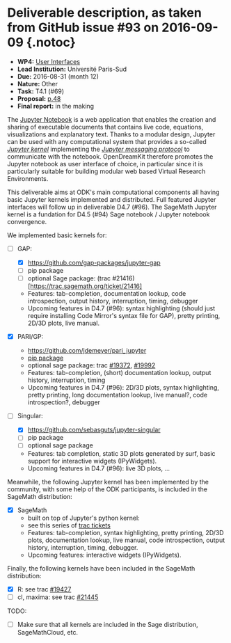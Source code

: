 # Deliverable description, as taken from GitHub issue #93 on 2016-09-09 {.notoc}

- **WP4:** [User Interfaces](https://github.com/OpenDreamKit/OpenDreamKit/tree/master/WP4)
- **Lead Institution:** Université Paris-Sud
- **Due:** 2016-08-31 (month 12)
- **Nature:** Other
- **Task:** T4.1 (#69)
- **Proposal:** [p.48](https://github.com/OpenDreamKit/OpenDreamKit/raw/master/Proposal/proposal-www.pdf)
- **Final report:** in the making

The [Jupyter Notebook](https://jupyter.org) is a web application that enables the creation and sharing of executable documents that contains live code, equations, visualizations and explanatory text. Thanks to a modular design, Jupyter can be used with any computational system that provides a so-called [*Jupyter kernel*](https://jupyter.readthedocs.io/en/latest/projects/kernels.html) implementing the [*Jupyter messaging protocol*](https://jupyter-client.readthedocs.io/en/latest/) to communicate with the notebook. OpenDreamKit therefore promotes the Jupyter notebook as user interface of choice, in particular since it is particularly suitable for building modular web based Virtual Research Environments.

This deliverable aims at ODK's main computational components all having basic Jupyter kernels implemented and distributed. Full featured Jupyter interfaces will follow up in deliverable D4.7 (#96). The SageMath Jupyter kernel is a fundation for D4.5 (#94) Sage notebook / Jupyter notebook convergence.

We implemented basic kernels for:
- [ ] GAP:
    - [X] https://github.com/gap-packages/jupyter-gap
    - [ ] pip package
    - [ ] optional Sage package: (trac #21416)[https://trac.sagemath.org/ticket/21416]
    - Features: tab-completion, documentation lookup, code introspection, output history, interruption, timing, debugger
    - Upcoming features in D4.7 (#96): syntax highlighting (should just require installing Code Mirror's syntax file for GAP), pretty printing, 2D/3D plots, live manual.

- [x] PARI/GP:
    - https://github.com/jdemeyer/pari_jupyter
    - [pip package](https://pypi.python.org/pypi/pari_jupyter)
    - optional sage package: trac [#19372](https://trac.sagemath.org/ticket/19372), [#19992](https://trac.sagemath.org/ticket/19992)
    - Features: tab-completion, (short) documentation lookup, output history, interruption, timing
    - Upcoming features in D4.7 (#96): 2D/3D plots, syntax highlighting, pretty printing, long documentation lookup, live manual?, code introspection?, debugger

- [ ] Singular:
    - [X] https://github.com/sebasguts/jupyter-singular
    - [ ] pip package
    - [ ] optional sage package
    - Features: tab completion, static 3D plots generated by surf, basic support for interactive widgets (IPyWidgets).
    - Upcoming features in D4.7 (#96): live 3D plots, ...

Meanwhile, the following Jupyter kernel has been implemented by the community, with some help of the ODK participants, is included in the SageMath distribution:

- [x] SageMath
    - built on top of Jupyter's python kernel:
    - see this series of [trac tickets](https://trac.sagemath.org/query?status=closed&summary=~Jupyter&col=id&col=summary&col=status&col=type&col=priority&col=milestone&col=component&order=priority)
    - Features: tab-completion, syntax highlighting, pretty printing, 2D/3D plots, documentation lookup, live manual, code introspection, output history, interruption, timing, debugger.
    - Upcoming features: interactive widgets (IPyWidgets).

Finally, the following kernels have been included in the SageMath distribution:
- [X] R: see trac [#19427](https://trac.sagemath.org/ticket/19427)
- [ ] cl, maxima: see trac [#21445](https://trac.sagemath.org/ticket/21445)

TODO:
- [  ] Make sure that all kernels are included in the Sage distribution, SageMathCloud, etc.

